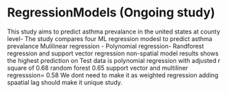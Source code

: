 # RegressionModels (Ongoing study)


This study aims to predict asthma prevalance in the united states at county level- 
The study compares four ML regression modesl to predict asthma prevalance
Mulilinear regression - Polynomial regression- Randforest regression and support vector regression 
non-spatial model results shows the highest prediction on Test data is polynomial regression with adjusted r square of 0.68
random forest 0.65 
support vector and multiliner regresssion= 0.58 
We dont need to make it as weighted regression adding spaatial lag should make it unique study.
